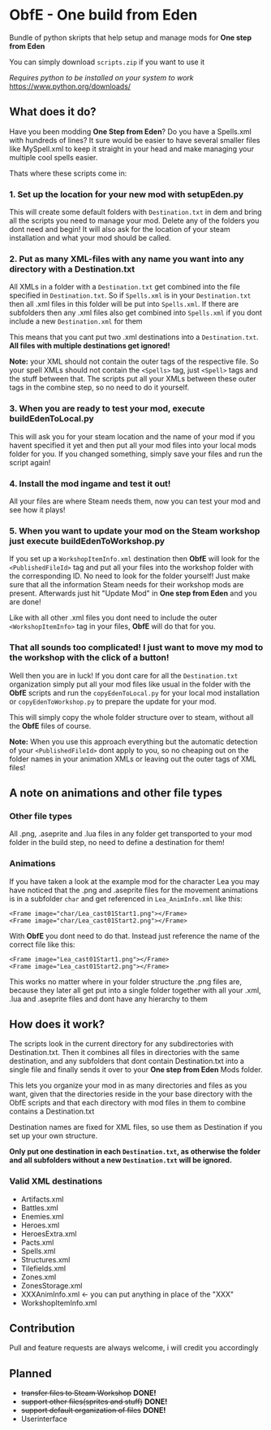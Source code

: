 # ObfE - One build from Eden
Bundle of python skripts that help setup and manage mods for **One step from Eden**

You can simply download `scripts.zip` if you want to use it

_Requires python to be installed on your system to work_
https://www.python.org/downloads/

## What does it do?
Have you been modding **One Step from Eden**? Do you have a Spells.xml with hundreds of lines?
It sure would be easier to have several smaller files like MySpell.xml to keep it straight in your head
and make managing your multiple cool spells easier.

Thats where these scripts come in:
### 1. Set up the location for your new mod with setupEden.py
This will create some default folders with `Destination.txt` in dem and bring all the 
scripts you need to manage your mod. Delete any of the folders you dont need and begin!
It will also ask for the location of your steam installation and what your mod should be called.

### 2. Put as many XML-files with any name you want into any directory with a Destination.txt
All XMLs in a folder with a `Destination.txt` get combined into the file specified in `Destination.txt`.
So if `Spells.xml` is in your `Destination.txt` then all .xml files in this folder will be put into `Spells.xml`.
If there are subfolders then any .xml files also get combined into `Spells.xml` if you dont include a new `Destination.xml` for them

This means that you cant put two .xml destinations into a `Destination.txt`. **All files with multiple destinations get ignored!**


**Note:** your XML should not contain the outer tags of the respective file. So your spell XMLs should not 
contain the `<Spells>` tag, just `<Spell>` tags and the stuff between that. The scripts put all your XMLs between these outer
tags in the combine step, so no need to do it yourself.

### 3. When you are ready to test your mod, execute buildEdenToLocal.py
This will ask you for your steam location and the name of your mod if you havent specified it yet and then put all
your mod files into your local mods folder for you. If you changed something, simply save your files and run the script 
again!

### 4. Install the mod ingame and test it out!
All your files are where Steam needs them, now you can test your mod and see how it plays!

### 5. When you want to update your mod on the Steam workshop just execute buildEdenToWorkshop.py
If you set up a `WorkshopItemInfo.xml` destination then **ObfE** will look for the `<PublishedFileId>` tag and put 
all your files into the workshop folder with the corresponding ID. No need to look for the folder yourself! Just make
sure that all the information Steam needs for their workshop mods are present. Afterwards just hit "Update Mod" in **One step from Eden** and you are done!

Like with all other .xml files you dont need
to include the outer `<WorkshopItemInfo>` tag in your files, **ObfE** will do that for you.

### That all sounds too complicated! I just want to move my mod to the workshop with the click of a button!
Well then you are in luck! If you dont care for all the `Destination.txt` organization simply put all your mod files like usual 
in the folder with the **ObfE** scripts and run the `copyEdenToLocal.py` for your local mod installation or `copyEdenToWorkshop.py`
to prepare the update for your mod. 

This will simply copy the whole folder structure over to steam,
 without all the **ObfE** files of course. 
 
 **Note:** When you use this approach everything but the automatic detection of your `<PublishedFileId>` dont apply to you, 
 so no cheaping out on the folder names in your animation XMLs or leaving out the outer tags of XML files! 

## A note on animations and other file types

### Other file types
All .png, .aseprite and .lua files in any folder get transported to your mod folder in the build step, 
no need to define a destination for them!

### Animations
If you have taken a look at the example mod for the character Lea you may have noticed that the .png and .aseprite
files for the movement animations is in a subfolder `char` and get referenced in `Lea_AnimInfo.xml` like this:

```
<Frame image="char/Lea_cast01Start1.png"></Frame>
<Frame image="char/Lea_cast01Start2.png"></Frame>
```
With **ObfE** you dont need to do that. Instead just reference the name of the correct file like this:
```
<Frame image="Lea_cast01Start1.png"></Frame>
<Frame image="Lea_cast01Start2.png"></Frame>
```
This works no matter where in your folder structure the .png files are, because they later all get put into a single folder together with 
all your .xml, .lua and .aseprite files and dont have any hierarchy to them


## How does it work?
The scripts look in the current directory for any subdirectories with Destination.txt.
Then it combines all files in directories with the same destination, and any subfolders 
that dont contain Destination.txt into a single file and finally sends
 it over to your **One step from Eden** Mods folder.

This lets you organize your mod in as many directories and files as you want, given that the 
directories reside in the your base directory with the ObfE scripts and that each directory with mod files in them 
to combine contains a Destination.txt

Destination names are fixed for XML files, so use them as Destination if you set up your own structure.

**Only put one destination in each `Destination.txt`, as otherwise the folder and all subfolders without a new `Destination.txt`
will be ignored.**

### Valid XML destinations
- Artifacts.xml
- Battles.xml
- Enemies.xml
- Heroes.xml
- HeroesExtra.xml
- Pacts.xml
- Spells.xml
- Structures.xml
- Tilefields.xml
- Zones.xml
- ZonesStorage.xml
- XXXAnimInfo.xml       <- you can put anything in place of the "XXX"
- WorkshopItemInfo.xml
## Contribution
Pull and feature requests are always welcome, i will credit you accordingly

## Planned
- ~~transfer files to Steam Workshop~~ **DONE!**
- ~~support other files(sprites and stuff)~~ **DONE!**
- ~~support default organization of files~~ **DONE!**
- Userinterface
  
